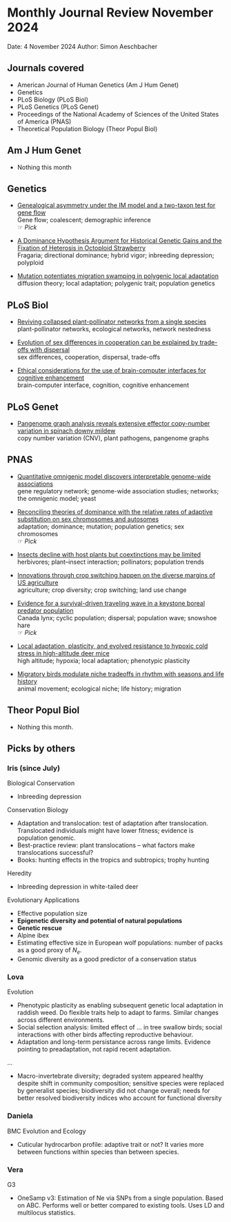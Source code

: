 # Monthly Journal Review November 2024

Date: 4 November 2024
Author: Simon Aeschbacher


## Journals covered
- American Journal of Human Genetics (Am J Hum Genet)
- Genetics
- PLoS Biology (PLoS Biol)
- PLoS Genetics (PLoS Genet)
- Proceedings of the National Academy of Sciences of the United States of America (PNAS)
- Theoretical Population Biology (Theor Popul Biol)

## Am J Hum Genet
- Nothing this month 


## Genetics
- [Genealogical asymmetry under the IM model and a two-taxon test for gene flow](https://doi.org/10.1093/genetics/iyae157)  
  Gene flow; coalescent; demographic inference  
 &#x261E; *Pick*  

- [A Dominance Hypothesis Argument for Historical Genetic Gains and the Fixation of Heterosis in Octoploid Strawberry](https://doi.org/10.1093/genetics/iyae159)  
  Fragaria; directional dominance; hybrid vigor; inbreeding depression; polyploid  
  

- [Mutation potentiates migration swamping in polygenic local adaptation](https://doi.org/10.1093/genetics/iyae165)  
  diffusion theory; local adaptation; polygenic trait; population genetics 

## PLoS Biol
- [Reviving collapsed plant-pollinator networks from a single species](https://doi.org/10.1371/journal.pbio.3002826)  
  plant-pollinator networks, ecological networks, network nestedness  
  

- [Evolution of sex differences in cooperation can be explained by trade-offs with dispersal](https://doi.org/10.1371/journal.pbio.3002859)  
  sex differences, cooperation, dispersal, trade-offs  
  

- [Ethical considerations for the use of brain-computer interfaces for cognitive enhancement](https://doi.org/10.1371/journal.pbio.3002899)  
  brain-computer interface, cognition, cognitive enhancement 
  
## PLoS Genet
- [Pangenome graph analysis reveals extensive effector copy-number variation in spinach downy mildew](https://doi.org/10.1371/journal.pgen.1011452)  
  copy number variation (CNV), plant pathogens, pangenome graphs
  
## PNAS
- [Quantitative omnigenic model discovers interpretable genome-wide associations](https://doi.org/10.1073/pnas.2402340121)  
  gene regulatory network; genome-wide association studies; networks; the omnigenic model; yeast  
  

- [Reconciling theories of dominance with the relative rates of adaptive substitution on sex chromosomes and autosomes](https://doi.org/10.1073/pnas.2406335121)  
  adaptation; dominance; mutation; population genetics; sex chromosomes  
 &#x261E; *Pick*  

- [Insects decline with host plants but coextinctions may be limited](https://doi.org/10.1073/pnas.2417408121)  
  herbivores; plant–insect interaction; pollinators; population trends  
  

- [Innovations through crop switching happen on the diverse margins of US agriculture](https://doi.org/10.1073/pnas.2402195121)  
  agriculture; crop diversity; crop switching; land use change  
  

- [Evidence for a survival-driven traveling wave in a keystone boreal predator population](https://doi.org/10.1073/pnas.2414052121)  
  Canada lynx; cyclic population; dispersal; population wave; snowshoe hare  
 &#x261E; *Pick*  

- [Local adaptation, plasticity, and evolved resistance to hypoxic cold stress in high-altitude deer mice](https://doi.org/10.1073/pnas.2412526121)  
  high altitude; hypoxia; local adaptation; phenotypic plasticity  
  

- [Migratory birds modulate niche tradeoffs in rhythm with seasons and life history](https://doi.org/10.1073/pnas.2316827121)  
  animal movement; ecological niche; life history; migration   
  

## Theor Popul Biol
- Nothing this month.


## Picks by others

### Iris (since July)
Biological Conservation
- Inbreeding depression

Conservation Biology
- Adaptation and translocation: test of adaptation after translocation. Translocated individuals might have lower fitness; evidence is population genomic.
- Best-practice review: plant translocations – what factors make translocations successful?
- Books: hunting effects in the tropics and subtropics; trophy hunting

Heredity
- Inbreeding depression in white-tailed deer

Evolutionary Applications
- Effective population size
- **Epigenetic diversity and potential of natural populations**
- **Genetic rescue**
- Alpine ibex
- Estimating effective size in European wolf populations: number of packs as a good proxy of $N_e$.
- Genomic diversity as a good predictor of a conservation status

### Lova
Evolution
- Phenotypic plasticity as enabling subsequent genetic local adaptation in raddish weed. Do flexible traits help to adapt to farms. Similar changes across different environments.
- Social selection analysis: limited effect of ... in tree swallow birds; social interactions with other birds affecting reproductive behaviour.
- Adaptation and long-term persistance across range limits. Evidence pointing to preadaptation, not rapid recent adaptation.

...
- Macro-invertebrate diversity; degraded system appeared healthy despite shift in community composition; sensitive species were replaced by generalist species; biodiversity did not change overall; needs for better resolved biodiversity indices who account for functional diversity

### Daniela

BMC Evolution and Ecology
- Cuticular hydrocarbon profile: adaptive trait or not? It varies more between functions within species than between species.

### Vera
G3
- OneSamp v3: Estimation of Ne via SNPs from a single population. Based on ABC. Performs well or better compared to existing tools. Uses LD and multilocus statistics.
